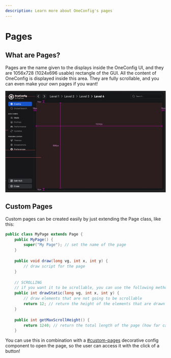 ```yaml
---
description: Learn more about OneConfig's pages
---
```


# Pages

## What are Pages?

Pages are the name given to the displays inside the OneConfig UI, and they are 1056x728 (1024x696 usable) rectangle of the GUI. All the content of OneConfig is displayed inside this area. They are fully scrollable, and you can even make your own pages if you want!

![OneConfig Page (highlighted in red)](<../.gitbook/assets/image (8) (1).png>)

## Custom Pages

Custom pages can be created easily by just extending the Page class, like this:

```java
public class MyPage extends Page {
    public MyPage() {
        super("My Page"); // set the name of the page
    }
    
    public void draw(long vg, int x, int y) {
        // draw script for the page
    }
    
    // SCROLLING
    // if you want it to be scrollable, you can use the following methods:
    public int drawStatic(long vg, int x, int y) {
        // draw elements that are not going to be scrollable
        return 12; // return the height of the elements that are drawn in this method
    }
    
    public int getMaxScrollHeight() {
        return 1240; // return the total length of the page (how far can be scrolled)
    }
```

You can use this in combination with a [#custom-pages](../config/adding-options/decorative-config-components.md#custom-pages "mention") decorative config component to open the page, so the user can access it with the click of a button!
